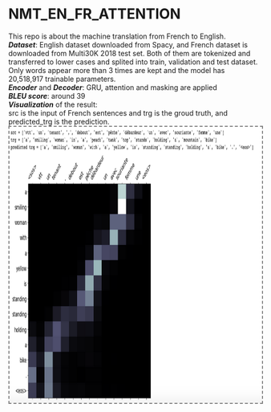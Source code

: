 # NMT_EN_FR_ATTENTION
This repo is about the machine translation from French to English. <br>
<em><b>Dataset</b></em>: English dataset downloaded from Spacy, and French dataset is downloaded from Multi30K 2018 test set. Both of them are tokenized and transferred to lower cases and splited into train, validation and test dataset. <br>
Only words appear more than 3 times are kept and the model has 20,518,917 trainable parameters.<br>
<em><b>Encoder</b> </em>and <em><b>Decoder</b></em>: GRU, attention and masking are applied<br>
<em><b>BLEU score</b></em>: around 39<br>
<em><b>Visualization</b> </em>of the result:<br>
src is the input of French sentences and trg is the groud truth, and predicted_trg is the prediction. <br>
<img align='center' style="border-color:gray;border-width:2px;border-style:dashed"  src="example.png" width = "800px" height="550px" ></img>
